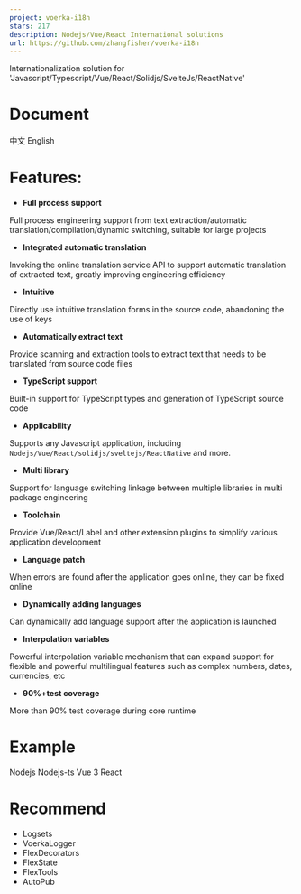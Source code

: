 ```yaml
---
project: voerka-i18n
stars: 217
description: Nodejs/Vue/React International solutions
url: https://github.com/zhangfisher/voerka-i18n
---
```


Internationalization solution for 'Javascript/Typescript/Vue/React/Solidjs/SvelteJs/ReactNative'

Document
========

中文 English

Features:
=========

-   **Full process support**

Full process engineering support from text extraction/automatic translation/compilation/dynamic switching, suitable for large projects

-   **Integrated automatic translation**

Invoking the online translation service API to support automatic translation of extracted text, greatly improving engineering efficiency

-   **Intuitive**

Directly use intuitive translation forms in the source code, abandoning the use of keys

-   **Automatically extract text**

Provide scanning and extraction tools to extract text that needs to be translated from source code files

-   **TypeScript support**

Built-in support for TypeScript types and generation of TypeScript source code

-   **Applicability**

Supports any Javascript application, including `Nodejs/Vue/React/solidjs/sveltejs/ReactNative` and more.

-   **Multi library**

Support for language switching linkage between multiple libraries in multi package engineering

-   **Toolchain**

Provide Vue/React/Label and other extension plugins to simplify various application development

-   **Language patch**

When errors are found after the application goes online, they can be fixed online

-   **Dynamically adding languages**

Can dynamically add language support after the application is launched

-   **Interpolation variables**

Powerful interpolation variable mechanism that can expand support for flexible and powerful multilingual features such as complex numbers, dates, currencies, etc

-   **90%+test coverage**

More than 90% test coverage during core runtime

Example
=======

Nodejs Nodejs-ts Vue 3 React

Recommend
=========

-   Logsets
-   VoerkaLogger
-   FlexDecorators
-   FlexState
-   FlexTools
-   AutoPub
